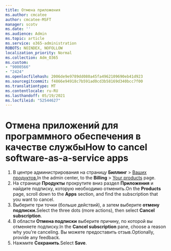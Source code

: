 ```yaml
---
title: Отмена приложения
ms.author: cmcatee
author: cmcatee-MSFT
manager: scotv
ms.date: ''
ms.audience: Admin
ms.topic: article
ms.service: o365-administration
ROBOTS: NOINDEX, NOFOLLOW
localization_priority: Normal
ms.collection: Adm_O365
ms.custom:
- "9000566"
- "2424"
ms.openlocfilehash: 2006de9e9789dd080a45fa4962109690eb41d923
ms.sourcegitcommit: f4866e94918c7b591ad0cd3b58169d340bcc7f00
ms.translationtype: MT
ms.contentlocale: ru-RU
ms.lasthandoff: 05/19/2021
ms.locfileid: "52544627"
---
```

# <a name="how-to-cancel-software-as-a-service-apps"></a><span data-ttu-id="320d3-102">Отмена приложений для программного обеспечения в качестве службы</span><span class="sxs-lookup"><span data-stu-id="320d3-102">How to cancel software-as-a-service apps</span></span>

1. <span data-ttu-id="320d3-103">В центре администрирования на страницу **Биллинг**  >  [Ваших продуктов.](https://go.microsoft.com/fwlink/p/?linkid=842054)</span><span class="sxs-lookup"><span data-stu-id="320d3-103">In the admin center, to the **Billing** > [Your products](https://go.microsoft.com/fwlink/p/?linkid=842054) page.</span></span>
2. <span data-ttu-id="320d3-104">На странице **Продукты** прокрутите вниз раздел **Приложения** и найдите подписку, которую необходимо отменить.</span><span class="sxs-lookup"><span data-stu-id="320d3-104">On the **Products** page, scroll down to the **Apps** section, and find the subscription that you want to cancel.</span></span> 
3. <span data-ttu-id="320d3-105">Выберите три точки (больше действий), а затем выберите **отмену подписки.**</span><span class="sxs-lookup"><span data-stu-id="320d3-105">Select the three dots (more actions), then select **Cancel subscription**.</span></span>
4. <span data-ttu-id="320d3-106">В области **Отмена подписки** выберите причину, по которой вы отменяете подписку.</span><span class="sxs-lookup"><span data-stu-id="320d3-106">In the **Cancel subscription** pane, choose a reason why you're canceling.</span></span> <span data-ttu-id="320d3-107">Вы можете предоставить отзыв.</span><span class="sxs-lookup"><span data-stu-id="320d3-107">Optionally, provide any feedback.</span></span>
5. <span data-ttu-id="320d3-108">Нажмите **Сохранить**.</span><span class="sxs-lookup"><span data-stu-id="320d3-108">Select **Save**.</span></span>